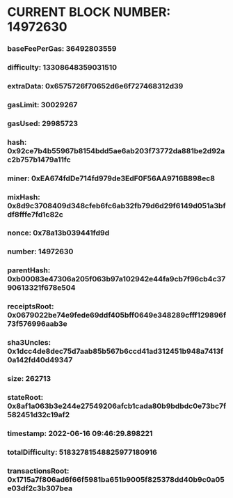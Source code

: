 # CURRENT BLOCK NUMBER: 14972630

### baseFeePerGas: 36492803559
### difficulty: 13308648359031510
### extraData: 0x6575726f70652d6e6f727468312d39
### gasLimit: 30029267
### gasUsed: 29985723
### hash: 0x92ce7b4b55967b8154bdd5ae6ab203f73772da881be2d92ac2b757b1479a11fc
### miner: 0xEA674fdDe714fd979de3EdF0F56AA9716B898ec8
### mixHash: 0x8d9c3708409d348cfeb6fc6ab32fb79d6d29f6149d051a3bfdf8fffe7fd1c82c
### nonce: 0x78a13b039441fd9d
### number: 14972630
### parentHash: 0xb00083e47306a205f063b97a102942e44fa9cb7f96cb4c3790613321f678e504
### receiptsRoot: 0x0679022be74e9fede69ddf405bff0649e348289cfff129896f73f576996aab3e
### sha3Uncles: 0x1dcc4de8dec75d7aab85b567b6ccd41ad312451b948a7413f0a142fd40d49347
### size: 262713
### stateRoot: 0x8af1a063b3e244e27549206afcb1cada80b9bdbdc0e73bc7f582451d32c19af2
### timestamp: 2022-06-16 09:46:29.898221
### totalDifficulty: 51832781548825977180916
### transactionsRoot: 0x1715a7f806ad6f66f5981ba651b9005f825378dd40b9c0a05e03df2c3b307bea
